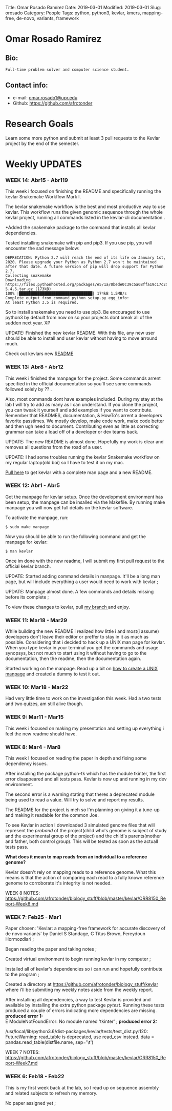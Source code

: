 Title: Omar Rosado Ramírez
Date: 2019-03-01
Modified: 2019-03-01
Slug: orosado
Category: People
Tags: python, python3, kevlar, kmers, mapping-free, de-novo, variants, framework

# Omar Rosado Ramírez

## Bio:
    Full-time problem solver and computer science student.

## Contact info:
- e-mail: <omar.rosado1@upr.edu>
 - Github: <https://github.com/afrotonder>

# Research Goals

Learn some more python and submit at least 3 pull requests to the Kevlar project by the end of the semester.
  
# Weekly UPDATES

**<h3> WEEK 14: Abr15 - Abr119</h3>**

This week i focused on finishing the README and specifically running the kevlar Snakemake Workflow Mark I. 

The kevlar snakemake workflow is the best and most productive way to use kevlar.
This workflow runs the given genomic sequence through the whole kevlar project, running
all commands listed in the kevlar-cli documentation .

*Added the snakemake package to the command that installs all kevlar dependencies.

Tested installing snakemake with pip and pip3. If you use pip, you will encounter the sad message below:

    DEPRECATION: Python 2.7 will reach the end of its life on January 1st, 2020. Please upgrade your Python as Python 2.7 won't be maintained after that date. A future version of pip will drop support for Python 2.7.
    Collecting snakemake
    Downloading https://files.pythonhosted.org/packages/e5/1a/0bede0c39c5a68ffa19c17c25e97cda08c7ffeef829477911309b6023c2d/snakemake-5.4.5.tar.gz (173kB)
    100% |████████████████████████████████| 174kB 1.5MB/s 
    Complete output from command python setup.py egg_info:
    At least Python 3.5 is required.

So to install snakemake you need to use pip3. Be encouraged to use python3 by default from now on so
your projects dont break all of the sudden next year. XP

UPDATE: Finished the new kevlar README. With this file, any new user should be able to install and 
user kevlar without having to move arround much.

Check out kevlars new [README](https://github.com/afrotonder/kevlar/blob/master/README.md)


**<h3> WEEK 13: Abr8 - Abr12</h3>**

This week i finished the manpage for the project. Some commands arrent specified in the 
official documentation so you'll see some commands followed solely by ?? .

Also, most commands dont have examples included. During my stay at the lab I will try to 
add as many as I can understand. If you clone the project, you can tweak it yourself
and add examples if you want to contribute. Remember that READMES, documentation, & HowTo's arrent a developers 
favorite passtimes. We mostly develop, make code work, make code better and then ugh need to document.
Contributing even as little as correcting grammar can take a load off of a developer or dev teams back.

UPDATE: The new README is almost done. Hopefully my work is clear and removes all questions
        from the road of a user. 

UPDATE: I had some troubles running the kevlar Snakemake workflow on my regular laptop(old boi) 
        so I have to test it on my mac.

[Pull here](https://github.com/afrotonder/kevlar) to get kevlar with a complete man page and a new README.


**<h3> WEEK 12: Abr1 - Abr5</h3>**

Got the manpage for kevlar setup. Once the development environment has been setup, 
the manpage can be insalled via the Makefile. By running make manpage you will now
get full details on the kevlar software. 

To activate the manpage, run:
    
    $ sudo make manpage

Now you should be able to run the following command and get the manpage for kevlar:

    $ man kevlar

Once im done with the new readme, I will submit my first pull request to the official
kevlar branch. 

UPDATE: Started adding command details in manpage. It'll be a long man page, but will
        include everything a user would need to work with kevlar ;

UPDATE: Manpage almost done. A few commands and details missing before its complete ;

To view these changes to kevlar, pull <a href='https://github.com/afrotonder/kevlar'>my branch </a> and enjoy.

**<h3> WEEK 11: Mar18 - Mar29</h3>**

While building the new README i realized how little i and most(i assume) developers
don't leave their editor or preffer to stay in it as much as possible. Considering that i
decided to hack up a UNIX man page for kevlar. When you type kevlar in your terminal 
you get the commands and usage synopsys, but not much to start using it without having
to go to the documentation, then the readme, then the documentation again. 

Started working on the manpage. Read up a bit on <a href='https://www.cyberciti.biz/faq/linux-unix-creating-a-manpage/'>
                                            how to create a UNIX manpage</a> 
and created a dummy to test it out.


**<h3> WEEK 10: Mar18 - Mar22</h3>**

Had very little time to work on the investigation this week. 
Had a two tests and two quizes, am still alive though. 


**<h3> WEEK 9: Mar11 - Mar15</h3>**

This week i focused on making my presentation and setting up everything i feel
the new readme should have.


**<h3> WEEK 8: Mar4 - Mar8</h3>**

This week I focused on reading the paper in depth and fixing some dependency issues.

After installing the package python-tk which has the module tkinter, the first error
disappeared and all tests pass. Kevlar is now up and running in my dev environment.

The second error is a warning stating that theres a deprecated module
being used to read a value. Will try to solve and report my results.

The README for the project is meh so I'm planning on giving it a tune-up and making it
readable for the common Joe. 

To see Kevlar in action I downloaded 3 simulated genome files that will 
represent the _proband_ of the project(child who's genome is subject of study and 
the experimental group of the project) and the child's parents(mother and father, both control group). This will be tested as soon as the actuall
tests pass.


**What does it mean to map reads from an individual to a reference genome?**

Kevlar doesn't rely on mapping reads to a reference genome. What this means is
that the action of comparing each read to a fully known reference genome to corroborate
it's integrity is not needed. 

WEEK 8 NOTES: https://github.com/afrotonder/biology_stuff/blob/master/kevlar/ORR8150_Report-Week8.md

    
**<h3>WEEK 7: Feb25 - Mar1</h3>**

Paper chosen: 'Kevlar: a mapping-free framework for accurate discovery of de novo variants' by Daniel S Standage, C Titus Brown, Fereydoun Hormozdiari ;

Began reading the paper and taking notes ;

Created virtual environment to begin running kevlar in my computer ;

Installed all of kevlar's dependencies so i can run and hopefully contribute to the program ;

Created a directory at https://github.com/afrotonder/biology_stuff/kevlar where i'll be submiting my weekly notes aside from the weekly report.

After installing all dependencies, a way to test Kevlar is provided and available by installing the extra
python package _pytest_. Running these tests produced a couple of errors indicating more dependencies are missing.
**produced error 1:**  
    E   ModuleNotFoundError: No module named 'tkinter' ;
**produced error 2:** 

/usr/local/lib/python3.6/dist-packages/kevlar/tests/test_dist.py:120: FutureWarning: read_table is deprecated, use read_csv instead.
data = pandas.read_table(distfile.name, sep='\t')

WEEK 7 NOTES: https://github.com/afrotonder/biology_stuff/blob/master/kevlar/ORR8150_Report-Week7.md 


**<h3>WEEK 6: Feb18 - Feb22</h3>**

This is my first week back at the lab, so I read up on sequence assembly and related subjects to refresh my memory.

No paper assigned yet ;